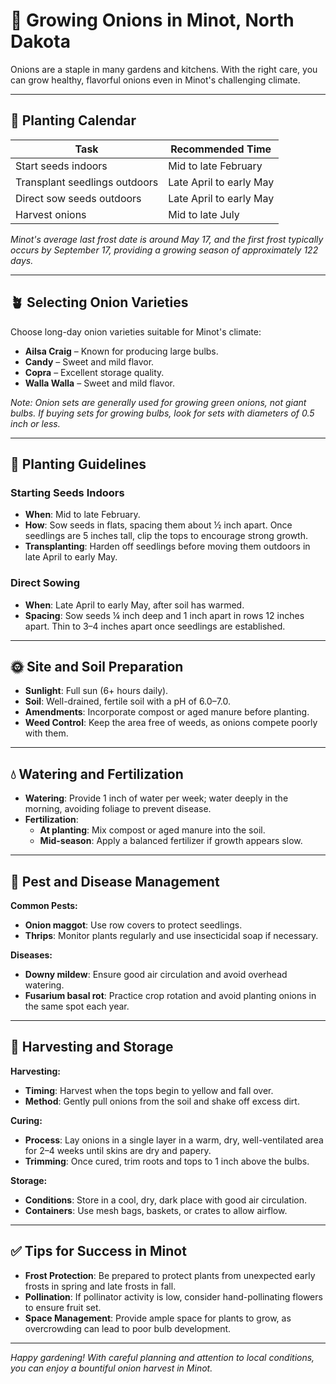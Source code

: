 # 🧅 Growing Onions in Minot, North Dakota

Onions are a staple in many gardens and kitchens. With the right care, you can grow healthy, flavorful onions even in Minot's challenging climate.

---

## 📅 Planting Calendar

| Task                         | Recommended Time       |
|------------------------------|------------------------|
| Start seeds indoors          | Mid to late February   |
| Transplant seedlings outdoors| Late April to early May|
| Direct sow seeds outdoors    | Late April to early May|
| Harvest onions               | Mid to late July       |

*Minot's average last frost date is around May 17, and the first frost typically occurs by September 17, providing a growing season of approximately 122 days.*

---

## 🪴 Selecting Onion Varieties

Choose long-day onion varieties suitable for Minot's climate:

- **Ailsa Craig** – Known for producing large bulbs.
- **Candy** – Sweet and mild flavor.
- **Copra** – Excellent storage quality.
- **Walla Walla** – Sweet and mild flavor.

*Note: Onion sets are generally used for growing green onions, not giant bulbs. If buying sets for growing bulbs, look for sets with diameters of 0.5 inch or less.*

---

## 🌱 Planting Guidelines

### Starting Seeds Indoors

- **When**: Mid to late February.
- **How**: Sow seeds in flats, spacing them about ½ inch apart. Once seedlings are 5 inches tall, clip the tops to encourage strong growth.
- **Transplanting**: Harden off seedlings before moving them outdoors in late April to early May.

### Direct Sowing

- **When**: Late April to early May, after soil has warmed.
- **Spacing**: Sow seeds ¼ inch deep and 1 inch apart in rows 12 inches apart. Thin to 3–4 inches apart once seedlings are established.

---

## 🌞 Site and Soil Preparation

- **Sunlight**: Full sun (6+ hours daily).
- **Soil**: Well-drained, fertile soil with a pH of 6.0–7.0.
- **Amendments**: Incorporate compost or aged manure before planting.
- **Weed Control**: Keep the area free of weeds, as onions compete poorly with them.

---

## 💧 Watering and Fertilization

- **Watering**: Provide 1 inch of water per week; water deeply in the morning, avoiding foliage to prevent disease.
- **Fertilization**:
  - **At planting**: Mix compost or aged manure into the soil.
  - **Mid-season**: Apply a balanced fertilizer if growth appears slow.

---

## 🐛 Pest and Disease Management

**Common Pests:**

- **Onion maggot**: Use row covers to protect seedlings.
- **Thrips**: Monitor plants regularly and use insecticidal soap if necessary.

**Diseases:**

- **Downy mildew**: Ensure good air circulation and avoid overhead watering.
- **Fusarium basal rot**: Practice crop rotation and avoid planting onions in the same spot each year.

---

## 🧺 Harvesting and Storage

**Harvesting:**

- **Timing**: Harvest when the tops begin to yellow and fall over.
- **Method**: Gently pull onions from the soil and shake off excess dirt.

**Curing:**

- **Process**: Lay onions in a single layer in a warm, dry, well-ventilated area for 2–4 weeks until skins are dry and papery.
- **Trimming**: Once cured, trim roots and tops to 1 inch above the bulbs.

**Storage:**

- **Conditions**: Store in a cool, dry, dark place with good air circulation.
- **Containers**: Use mesh bags, baskets, or crates to allow airflow.

---

## ✅ Tips for Success in Minot

- **Frost Protection**: Be prepared to protect plants from unexpected early frosts in spring and late frosts in fall.
- **Pollination**: If pollinator activity is low, consider hand-pollinating flowers to ensure fruit set.
- **Space Management**: Provide ample space for plants to grow, as overcrowding can lead to poor bulb development.

---

*Happy gardening! With careful planning and attention to local conditions, you can enjoy a bountiful onion harvest in Minot.*

